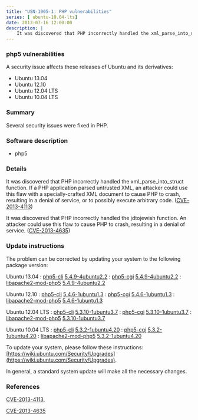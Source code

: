 ```yaml
---
title: "USN-1905-1: PHP vulnerabilities"
series: [ ubuntu-10.04-lts]
date: 2013-07-16 12:00:00
description: |
    It was discovered that PHP incorrectly handled the xml_parse_into_struct function. If a PHP application parsed untrusted XML, an attacker could use this flaw with a specially-crafted XML document to cause PHP to crash, resulting in a denial of service, or to possibly execute arbitrary code. ([CVE-2013-4113](http://people.ubuntu.com/~ubuntu-security/cve/CVE-2013-4113))
--- 
```

 
### php5 vulnerabilities

A security issue affects these releases of Ubuntu and its derivatives:

* Ubuntu 13.04
* Ubuntu 12.10
* Ubuntu 12.04 LTS
* Ubuntu 10.04 LTS

### Summary

Several security issues were fixed in PHP. 

### Software description

* php5 

### Details

It was discovered that PHP incorrectly handled the xml_parse_into_struct function. If a PHP application parsed untrusted XML, an attacker could use this flaw with a specially-crafted XML document to cause PHP to crash, resulting in a denial of service, or to possibly execute arbitrary code. ([CVE-2013-4113](http://people.ubuntu.com/~ubuntu-security/cve/CVE-2013-4113))

It was discovered that PHP incorrectly handled the jdtojewish function. An attacker could use this flaw to cause PHP to crash, resulting in a denial of service. ([CVE-2013-4635](http://people.ubuntu.com/~ubuntu-security/cve/CVE-2013-4635)) 

### Update instructions

The problem can be corrected by updating your system to the following package version:

Ubuntu 13.04
 : [php5-cli](https://launchpad.net/ubuntu/+source/php5) <span> [5.4.9-4ubuntu2.2](https://launchpad.net/ubuntu/+source/php5/5.4.9-4ubuntu2.2) </span> 
 : [php5-cgi](https://launchpad.net/ubuntu/+source/php5) <span> [5.4.9-4ubuntu2.2](https://launchpad.net/ubuntu/+source/php5/5.4.9-4ubuntu2.2) </span> 
 : [libapache2-mod-php5](https://launchpad.net/ubuntu/+source/php5) <span> [5.4.9-4ubuntu2.2](https://launchpad.net/ubuntu/+source/php5/5.4.9-4ubuntu2.2) </span> 

Ubuntu 12.10
 : [php5-cli](https://launchpad.net/ubuntu/+source/php5) <span> [5.4.6-1ubuntu1.3](https://launchpad.net/ubuntu/+source/php5/5.4.6-1ubuntu1.3) </span> 
 : [php5-cgi](https://launchpad.net/ubuntu/+source/php5) <span> [5.4.6-1ubuntu1.3](https://launchpad.net/ubuntu/+source/php5/5.4.6-1ubuntu1.3) </span> 
 : [libapache2-mod-php5](https://launchpad.net/ubuntu/+source/php5) <span> [5.4.6-1ubuntu1.3](https://launchpad.net/ubuntu/+source/php5/5.4.6-1ubuntu1.3) </span> 

Ubuntu 12.04 LTS
 : [php5-cli](https://launchpad.net/ubuntu/+source/php5) <span> [5.3.10-1ubuntu3.7](https://launchpad.net/ubuntu/+source/php5/5.3.10-1ubuntu3.7) </span> 
 : [php5-cgi](https://launchpad.net/ubuntu/+source/php5) <span> [5.3.10-1ubuntu3.7](https://launchpad.net/ubuntu/+source/php5/5.3.10-1ubuntu3.7) </span> 
 : [libapache2-mod-php5](https://launchpad.net/ubuntu/+source/php5) <span> [5.3.10-1ubuntu3.7](https://launchpad.net/ubuntu/+source/php5/5.3.10-1ubuntu3.7) </span> 

Ubuntu 10.04 LTS
 : [php5-cli](https://launchpad.net/ubuntu/+source/php5) <span> [5.3.2-1ubuntu4.20](https://launchpad.net/ubuntu/+source/php5/5.3.2-1ubuntu4.20) </span> 
 : [php5-cgi](https://launchpad.net/ubuntu/+source/php5) <span> [5.3.2-1ubuntu4.20](https://launchpad.net/ubuntu/+source/php5/5.3.2-1ubuntu4.20) </span> 
 : [libapache2-mod-php5](https://launchpad.net/ubuntu/+source/php5) <span> [5.3.2-1ubuntu4.20](https://launchpad.net/ubuntu/+source/php5/5.3.2-1ubuntu4.20) </span> 

To update your system, please follow these instructions: [https://wiki.ubuntu.com/Security/Upgrades](https://wiki.ubuntu.com/Security/Upgrades).

In general, a standard system update will make all the necessary changes. 

### References

 [CVE-2013-4113](http://people.ubuntu.com/~ubuntu-security/cve/CVE-2013-4113), 

 [CVE-2013-4635](http://people.ubuntu.com/~ubuntu-security/cve/CVE-2013-4635)
 
